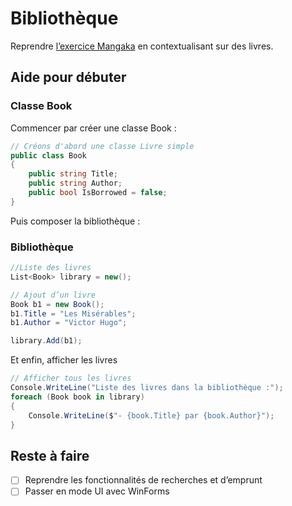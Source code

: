 # Bibliothèque

Reprendre [l’exercice Mangaka](README.md) en contextualisant sur des livres.

## Aide pour débuter

### Classe Book
Commencer par créer une classe Book :

```csharp
// Créons d'abord une classe Livre simple
public class Book
{
    public string Title;
    public string Author;
    public bool IsBorrowed = false;
}

```

Puis composer la bibliothèque :

### Bibliothèque
```csharp
//Liste des livres
List<Book> library = new();

// Ajout d’un livre
Book b1 = new Book();
b1.Title = "Les Misérables";
b1.Author = "Victor Hugo";

library.Add(b1);
```

Et enfin, afficher les livres

```csharp
// Afficher tous les livres
Console.WriteLine("Liste des livres dans la bibliothèque :");
foreach (Book book in library)
{
    Console.WriteLine($"- {book.Title} par {book.Author}");
}
```

## Reste à faire
- [ ] Reprendre les fonctionnalités de recherches et d’emprunt
- [ ] Passer en mode UI avec WinForms
